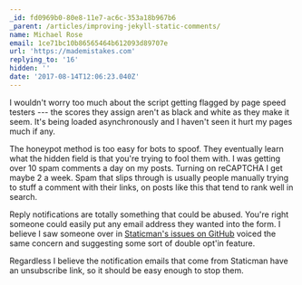 ```yaml
---
_id: fd0969b0-80e8-11e7-ac6c-353a18b967b6
_parent: /articles/improving-jekyll-static-comments/
name: Michael Rose
email: 1ce71bc10b86565464b612093d89707e
url: 'https://mademistakes.com'
replying_to: '16'
hidden: ''
date: '2017-08-14T12:06:23.040Z'
---
```


I wouldn't worry too much about the script getting flagged by page speed testers
--- the scores they assign aren't as black and white as they make it seem. It's
being loaded asynchronously and I haven't seen it hurt my pages much if any.

The honeypot method is too easy for bots to spoof. They eventually learn what
the hidden field is that you're trying to fool them with. I was getting over 10
spam comments a day on my posts. Turning on reCAPTCHA I get maybe 2 a week. Spam
that slips through is usually people manually trying to stuff a comment with
their links, on posts like this that tend to rank well in search.

Reply notifications are totally something that could be abused. You're right
someone could easily put any email address they wanted into the form. I believe
I saw someone over in
[Staticman's issues on GitHub](https://github.com/eduardoboucas/staticman/issues)
voiced the same concern and suggesting some sort of double opt'in feature.

Regardless I believe the notification emails that come from Staticman have an
unsubscribe link, so it should be easy enough to stop them.
